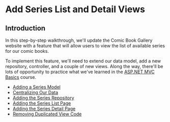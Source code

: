 
# Add Series List and Detail Views

## Introduction

In this step-by-step walkthrough, we'll update the Comic Book Gallery website with a feature that will allow users to view the list of available series for our comic books.

To implement this feature, we'll need to extend our data model, add a new repository, controller, and a couple of new views. Along the way, there'll be lots of opportunity to practice what we've learned in the [ASP.NET MVC Basics](https://teamtreehouse.com/library/aspnet-mvc-basics) course.

* [Adding a Series Model](01-adding-a-series-model.md)
* [Centralizing Our Data](02-centralizing-our-data.md)
* [Adding the Series Repository](03-adding-the-series-repository.md)
* [Adding the Series List Page](04-adding-the-series-list-page.md)
* [Adding the Series Detail Page](05-adding-the-series-detail-page.md)
* [Removing Duplicated View Code](06-removing-duplicated-view-code.md)
